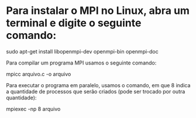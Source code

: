 # Para instalar o MPI no Linux, abra um terminal e digite o seguinte comando:

sudo apt-get install libopenmpi-dev openmpi-bin openmpi-doc

Para compilar um programa MPI usamos o seguinte comando:

mpicc arquivo.c -o arquivo 

Para executar o programa em paralelo, usamos o comando, em que 8 indica a quantidade de processos que serão criados (pode ser trocado por outra quantidade):

mpiexec -np 8 arquivo 
